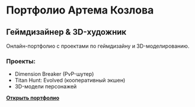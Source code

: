 # Портфолио Артема Козлова

## Геймдизайнер & 3D-художник

Онлайн-портфолио с проектами по геймдизайну и 3D-моделированию.

### Проекты:
- Dimension Breaker (PvP-шутер)
- Titan Hunt: Evolved (кооперативный экшен)
- 3D-модели персонажей

**[Открыть портфолио](https://George2k2.github.io)**
